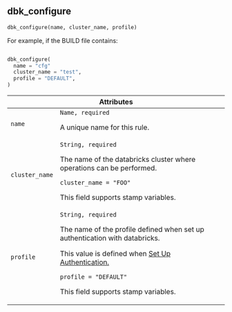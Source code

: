 <a name="dbk_configure"></a>
## dbk_configure

```python
dbk_configure(name, cluster_name, profile)
```

For example, if the BUILD file contains:

```python

dbk_configure(
  name = "cfg"
  cluster_name = "test",
  profile = "DEFAULT",
)
```

<table class="table table-condensed table-bordered table-params">
  <colgroup>
    <col class="col-param" />
    <col class="param-description" />
  </colgroup>
  <thead>
    <tr>
      <th colspan="2">Attributes</th>
    </tr>
  </thead>
  <tbody>
    <tr>
      <td><code>name</code></td>
      <td>
        <code>Name, required</code>
        <p>A unique name for this rule.</p>
      </td>
    </tr>
    <tr>
      <td><code>cluster_name</code></td>
      <td>
        <code>String, required</code>
        <p>The name of the databricks cluster where operations can be performed.</p>
        <p><code>cluster_name = "FOO"</code></p>
        <p>This field supports stamp variables.</p>
      </td>
    </tr>
    <tr>
      <td><code>profile</code></td>
      <td>
        <code>String, required</code>
        <p>The name of the profile defined when set up authentication with databricks.</p>
        <p>This value is defined when <a href="/README.md#databricks_authentication">Set Up Authentication.</a></p>
        <p><code>profile = "DEFAULT"</code></p>
        <p>This field supports stamp variables.</p>
      </td>
    </tr>
  </tbody>
</table>
